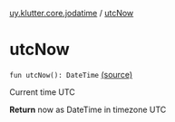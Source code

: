 [uy.klutter.core.jodatime](index.md) / [utcNow](.)


# utcNow
`fun utcNow(): DateTime` [(source)](https://github.com/kohesive/klutter/blob/master/core-jodatime-jdk6/src/main/kotlin/uy/klutter/core/jodatime/Dates.kt#L14)

Current time UTC

**Return**
now as DateTime in timezone UTC


